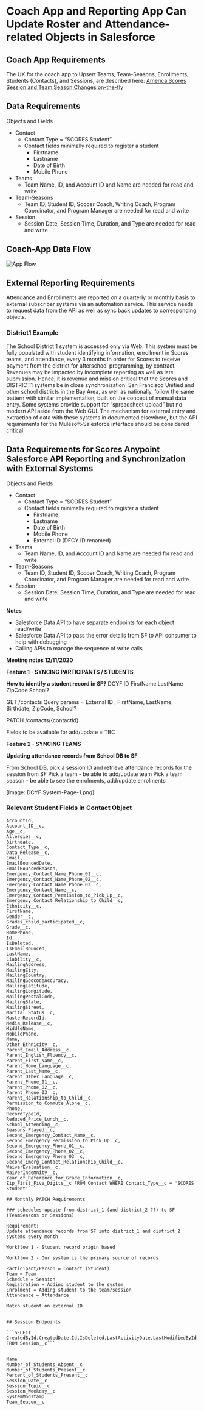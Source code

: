 # Coach App and Reporting App Can Update Roster and Attendance-related Objects in Salesforce

## Coach App Requirements

The UX for the coach app to Upsert Teams, Team-Seasons, Enrollments, Students (Contacts), and Sessions, are described here: [America Scores Session and Team Season Changes on-the-fly](https://github.com/AmericaSCORESBayArea/scoreslabs/blob/main/Changes%20to%20Sessions%20and%20Team%20Seasons%20on-the-fly.md)

## Data Requirements

Objects and Fields

* Contact
    * Contact Type = “SCORES Student”
    * Contact fields minimally required to register a student
        * Firstname
        * Lastname
        * Date of Birth
        * Mobile Phone
* Teams
    * Team Name, ID, and Account ID and Name are needed for read and write
* Team-Seasons
    * Team ID, Student ID, Soccer Coach, Writing Coach, Program Coordinator, and Program Manager are needed for read and write
* Session
    * Session Date, Session Time, Duration, and Type are needed for read and write

## Coach-App Data Flow
![App Flow](images/CoachApp_Mobile_Flow.png)

## External Reporting Requirements

Attendance and Enrollments are reported on a quarterly or monthly basis to external subscriber systems via an automation service. This service needs to request data from the API as well as sync back updates to corresponding objects.

### District1 Example

The School District 1 system is accessed only via Web. This system must be fully populated with student identifying information, enrollment in Scores teams, and attendance, every 3 months in order for Scores to receive payment from the district for afterschool programming, by contract. Revenues may be impacted by incomplete reporting as well as late submission. Hence, it is revenue and mission critical that the Scores and DISTRICT1 systems be in close synchronization.
San Francisco Unified and other school districts in the Bay Area, as well as nationally, follow the same pattern with similar implementation, built on the concept of manual data entry.
Some systems provide support for “spreadsheet upload” but no modern API aside from the Web GUI.
The mechanism for external entry and extraction of data with these systems in documented elsewhere, but the API requirements for the Mulesoft-Salesforce interface should be considered critical.

## Data Requirements for Scores Anypoint Salesforce API Reporting and Synchronization with External Systems

Objects and Fields

* Contact
    * Contact Type = “SCORES Student”
    * Contact fields minimally required to register a student
        * Firstname
        * Lastname
        * Date of Birth
        * Mobile Phone
        * External ID (DFCY ID renamed)
* Teams
    * Team Name, ID, and Account ID and Name are needed for read and write
* Team-Seasons
    * Team ID, Student ID, Soccer Coach, Writing Coach, Program Coordinator, and Program Manager are needed for read and write
* Session
    * Session Date, Session Time, Duration, and Type are needed for read and write


**Notes**

* Salesforce Data API to have separate endpoints for each object read/write
* Salesforce Data API to pass the error details from SF to API consumer to help with debugging
* Calling APIs to manage the sequence of write calls


**Meeting notes 12/11/2020**

**Feature 1 - SYNCING PARTICIPANTS / STUDENTS**

**How to identify a student record in SF?**
DCYF ID
FirstName
LastName
ZipCode
School?

GET /contacts 
Query params = External ID , FirstName, LastName, Birthdate, ZipCode, School?

PATCH /contacts/{contactId}

Fields to be available for add/update = TBC

**Feature 2 - SYNCING TEAMS**


**Updating attendance records from School DB to SF**

From School DB, pick a session ID and retrieve attendance records for the session from SF
Pick a team - be able to add/update team
Pick a team season - be able to see the enrolments, add/update enrolments

[Image: DCYF System-Page-1.png]

### Relevant Student Fields in Contact Object
```SELECT 
AccountId,
Account_ID__c,
Age__c,
Allergies__c,
Birthdate,
Contact_Type__c,
Data_Release__c,
Email,
EmailBouncedDate,
EmailBouncedReason,
Emergency_Contact_Name_Phone_01__c,
Emergency_Contact_Name_Phone_02__c,
Emergency_Contact_Name_Phone_03__c,
Emergency_Contact_Name__c,
Emergency_Contact_Permission_to_Pick_Up__c,
Emergency_Contact_Relationship_to_Child__c,
Ethnicity__c,
FirstName,
Gender__c,
Grades_child_participated__c,
Grade__c,
HomePhone,
Id,
IsDeleted,
IsEmailBounced,
LastName,
Liability__c,
MailingAddress,
MailingCity,
MailingCountry,
MailingGeocodeAccuracy,
MailingLatitude,
MailingLongitude,
MailingPostalCode,
MailingState,
MailingStreet,
Marital_Status__c,
MasterRecordId,
Media_Release__c,
MiddleName,
MobilePhone,
Name,
Other_Ethnicity__c,
Parent_Email_Address__c,
Parent_English_Fluency__c,
Parent_First_Name__c,
Parent_Home_Language__c,
Parent_Last_Name__c,
Parent_Other_Language__c,
Parent_Phone_01__c,
Parent_Phone_02__c,
Parent_Phone_03__c,
Parent_Relationship_to_Child__c,
Permission_to_Commute_Alone__c,
Phone,
RecordTypeId,
Reduced_Price_Lunch__c,
School_Attending__c,
Seasons_Played__c,
Second_Emergency_Contact_Name__c,
Second_Emergency_Permission_to_Pick_Up__c,
Second_Emergency_Phone_01__c,
Second_Emergency_Phone_02__c,
Second_Emergency_Phone_03__c,
Second_Emerg_Contact_Relationship_Child__c,
WaiverEvaluation__c,
WaiverIndemnity__c,
Year_of_Reference_for_Grade_Information__c,
Zip_First_Five_Digits__c FROM Contact WHERE Contact_Type__c = 'SCORES Student'```

## Monthly PATCH Requirements

### schedules update from district_1 (and district_2 ??) to SF (TeamSeasons or Sessions)

Requirement:
Update attendance records from SF into district_1 and district_2 systems every month

Workflow 1 - Student record origin based

Workflow 2 - Our system is the primary source of records

Participant/Person = Contact (Student)
Team = Team
Schedule = Session
Registration = Adding student to the system
Enrolment = Adding student to the team/session
Attendance = Attendance

Match student on external ID


## Session Endpoints

```SELECT CreatedById,CreatedDate,Id,IsDeleted,LastActivityDate,LastModifiedById,LastModifiedDate,LastReferencedDate,LastViewedDate,Name,Number_of_Students_Absent__c,Number_of_Students_Present__c,Percent_of_Students_Present__c,Session_Date__c,Session_Topic__c,Session_Weekday__c,SystemModstamp,Team_Season__c FROM Session__c```


Name
Number_of_Students_Absent__c
Number_of_Students_Present__c
Percent_of_Students_Present__c
Session_Date__c
Session_Topic__c
Session_Weekday__c
SystemModstamp
Team_Season__c
